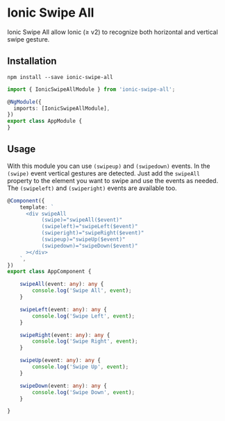 # Ionic Swipe All

Ionic Swipe All allow Ionic (≥ v2) to recognize both horizontal and vertical swipe gesture.

## Installation

```
npm install --save ionic-swipe-all
```

```typescript
import { IonicSwipeAllModule } from 'ionic-swipe-all';

@NgModule({
  imports: [IonicSwipeAllModule],
})
export class AppModule {
}
```

## Usage

With this module you can use `(swipeup)` and `(swipedown)` events. In the `(swipe)` event vertical gestures are detected.
Just add the `swipeAll` property to the element you want to swipe and use the events as needed.
The `(swipeleft)` and `(swiperight)` events are available too.

```typescript
@Component({
    template: `
      <div swipeAll
           (swipe)="swipeAll($event)"
           (swipeleft)="swipeLeft($event)"
           (swiperight)="swipeRight($event)"
           (swipeup)="swipeUp($event)"
           (swipedown)="swipeDown($event)"
      ></div>
    `,
})
export class AppComponent {

    swipeAll(event: any): any {
        console.log('Swipe All', event);
    }

    swipeLeft(event: any): any {
        console.log('Swipe Left', event);
    }

    swipeRight(event: any): any {
        console.log('Swipe Right', event);
    }

    swipeUp(event: any): any {
        console.log('Swipe Up', event);
    }

    swipeDown(event: any): any {
        console.log('Swipe Down', event);
    }

}
```

